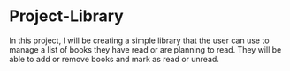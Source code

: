 # Project-Library

In this project, I will be creating a simple library that the user can use to manage a list of books they have read or are planning to read. They will be able to add or remove books and mark as read or unread.
